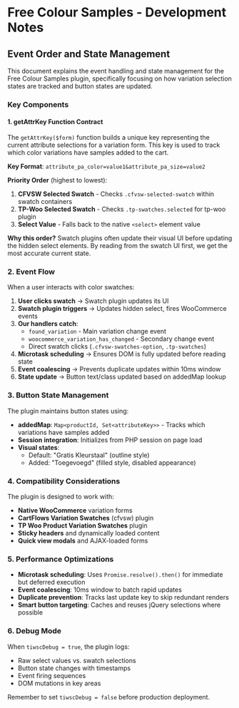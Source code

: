# Free Colour Samples - Development Notes

## Event Order and State Management

This document explains the event handling and state management for the Free Colour Samples plugin, specifically focusing on how variation selection states are tracked and button states are updated.

### Key Components

#### 1. getAttrKey Function Contract

The `getAttrKey($form)` function builds a unique key representing the current attribute selections for a variation form. This key is used to track which color variations have samples added to the cart.

**Key Format**: `attribute_pa_color=value1&attribute_pa_size=value2`

**Priority Order** (highest to lowest):
1. **CFVSW Selected Swatch** - Checks `.cfvsw-selected-swatch` within swatch containers
2. **TP-Woo Selected Swatch** - Checks `.tp-swatches.selected` for tp-woo plugin
3. **Select Value** - Falls back to the native `<select>` element value

**Why this order?** Swatch plugins often update their visual UI before updating the hidden select elements. By reading from the swatch UI first, we get the most accurate current state.

### 2. Event Flow

When a user interacts with color swatches:

1. **User clicks swatch** → Swatch plugin updates its UI
2. **Swatch plugin triggers** → Updates hidden select, fires WooCommerce events
3. **Our handlers catch**:
   - `found_variation` - Main variation change event
   - `woocommerce_variation_has_changed` - Secondary change event
   - Direct swatch clicks (`.cfvsw-swatches-option`, `.tp-swatches`)
4. **Microtask scheduling** → Ensures DOM is fully updated before reading state
5. **Event coalescing** → Prevents duplicate updates within 10ms window
6. **State update** → Button text/class updated based on addedMap lookup

### 3. Button State Management

The plugin maintains button states using:
- **addedMap**: `Map<productId, Set<attributeKey>>` - Tracks which variations have samples added
- **Session integration**: Initializes from PHP session on page load
- **Visual states**: 
  - Default: "Gratis Kleurstaal" (outline style)
  - Added: "Toegevoegd" (filled style, disabled appearance)

### 4. Compatibility Considerations

The plugin is designed to work with:
- **Native WooCommerce** variation forms
- **CartFlows Variation Swatches** (cfvsw) plugin
- **TP Woo Product Variation Swatches** plugin
- **Sticky headers** and dynamically loaded content
- **Quick view modals** and AJAX-loaded forms

### 5. Performance Optimizations

- **Microtask scheduling**: Uses `Promise.resolve().then()` for immediate but deferred execution
- **Event coalescing**: 10ms window to batch rapid updates
- **Duplicate prevention**: Tracks last update key to skip redundant renders
- **Smart button targeting**: Caches and reuses jQuery selections where possible

### 6. Debug Mode

When `tiwscDebug = true`, the plugin logs:
- Raw select values vs. swatch selections
- Button state changes with timestamps
- Event firing sequences
- DOM mutations in key areas

Remember to set `tiwscDebug = false` before production deployment.